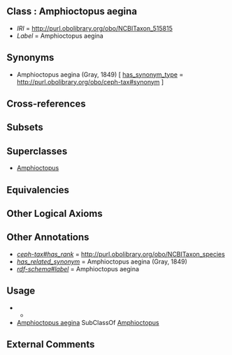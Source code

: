 
## Class : Amphioctopus aegina

 * *IRI* = http://purl.obolibrary.org/obo/NCBITaxon_515815
 * *Label* = Amphioctopus aegina

## Synonyms

 * Amphioctopus aegina (Gray, 1849) [ [has_synonym_type](../../pe/oboInOwl#hasSynonymType.md) = http://purl.obolibrary.org/obo/ceph-tax#synonym ]

## Cross-references


## Subsets


## Superclasses

 * [Amphioctopus](../../NCBITaxon/95/NCBITaxon_505395.md)

## Equivalencies


## Other Logical Axioms


## Other Annotations

 * *[ceph-tax#has_rank](../../ceph-tax#has/nk/ceph-tax#has_rank.md)* = http://purl.obolibrary.org/obo/NCBITaxon_species
 * *[has_related_synonym](../../ym/oboInOwl#hasRelatedSynonym.md)* = Amphioctopus aegina (Gray, 1849)
 * *[rdf-schema#label](../../el/rdf-schema#label.md)* = Amphioctopus aegina

## Usage

 * -
 * [Amphioctopus aegina](../../NCBITaxon/15/NCBITaxon_515815.md) SubClassOf [Amphioctopus](../../NCBITaxon/95/NCBITaxon_505395.md)

## External Comments

